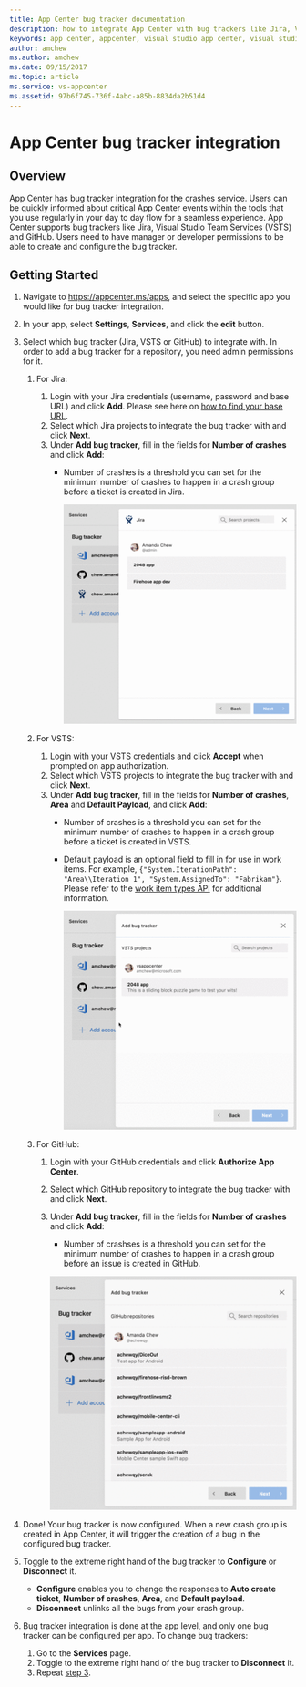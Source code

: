 ```yaml
---
title: App Center bug tracker documentation
description: how to integrate App Center with bug trackers like Jira, Visual Studio Team Services (VSTS) and GitHub
keywords: app center, appcenter, visual studio app center, visual studio appcenter, bug tracker, bugtracker, documentation, hockeyapp, VSTS, github
author: amchew
ms.author: amchew
ms.date: 09/15/2017
ms.topic: article
ms.service: vs-appcenter
ms.assetid: 97b6f745-736f-4abc-a85b-8834da2b51d4
---
```


# App Center bug tracker integration

## Overview

App Center has bug tracker integration for the crashes service. Users can be quickly informed about critical App Center events within the tools that you use regularly in your day to day flow for a seamless experience. App Center supports bug trackers like Jira, Visual Studio Team Services (VSTS) and GitHub. Users need to have manager or developer permissions to be able to create and configure the bug tracker.

## Getting Started

1. Navigate to https://appcenter.ms/apps, and select the specific app you would like for bug tracker integration.

1. In your app, select **Settings**, **Services**, and click the **edit** button.

1. <a name="step3"/>Select which bug tracker (Jira, VSTS or GitHub) to integrate with. In order to add a bug tracker for a repository, you need admin permissions for it. 

    1. For Jira:

        1. Login with your Jira credentials (username, password and base URL) and click **Add**. Please see here on [how to find your base URL](https://confluence.atlassian.com/adminjiraserver071/configuring-the-base-url-802593107.html).
        1. Select which Jira projects to integrate the bug tracker with and click **Next**.
        1. Under **Add bug tracker**, fill in the fields for **Number of crashes** and click **Add**:
            - Number of crashes is a threshold you can set for the minimum number of crashes to happen in a crash group before a ticket is created in Jira.

                ![How to add a bug tracker for Jira](media/addBugTrackerJira.gif)

    1. For VSTS:

        1. Login with your VSTS credentials and click **Accept** when prompted on app authorization.
        1. Select which VSTS projects to integrate the bug tracker with and click **Next**.
        1. Under **Add bug tracker**, fill in the fields for **Number of crashes**, **Area** and **Default Payload**, and click **Add**:
            - Number of crashes is a threshold you can set for the minimum number of crashes to happen in a crash group before a ticket is created in VSTS.
            - Default payload is an optional field to fill in for use in work items. For example, `{"System.IterationPath": "Area\\Iteration 1", "System.AssignedTo": "Fabrikam"}`. Please refer to the [work item types API](https://docs.microsoft.com/vsts/integrate/#Getaworkitemtype) for additional information.

                ![How to add a bug tracker for VSTS](media/addBugTrackerVSTS.gif)

    1. For GitHub:

        1. Login with your GitHub credentials and click **Authorize App Center**.
        1. Select which GitHub repository to integrate the bug tracker with and click **Next**.
        1. Under **Add bug tracker**, fill in the fields for **Number of crashes** and click **Add**:
            - Number of crashses is a threshold you can set for the minimum number of crashes to happen in a crash group before an issue is created in GitHub.

            ![How to add a bug tracker for GitHub](media/addBugTrackerGitHub.gif)

1. Done! Your bug tracker is now configured. When a new crash group is created in App Center, it will trigger the creation of a bug in the configured bug tracker.

1. Toggle to the extreme right hand of the bug tracker to **Configure** or **Disconnect** it.

    - **Configure** enables you to change the responses to **Auto create ticket**, **Number of crashes**, **Area**, and **Default payload**.
    - **Disconnect** unlinks all the bugs from your crash group.

1. Bug tracker integration is done at the app level, and only one bug tracker can be configured per app. To change bug trackers:

    1. Go to the **Services** page.
    1. Toggle to the extreme right hand of the bug tracker to **Disconnect** it.
    1. Repeat [step 3](#step3).
